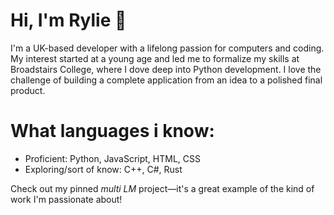 # Hi, I'm Rylie 👋

I'm a UK-based developer with a lifelong passion for computers and coding. My interest started at a young age and led me to formalize my skills at Broadstairs College, where I dove deep into Python development. I love the challenge of building a complete application from an idea to a polished final product.

# What languages i know:

*   Proficient: Python, JavaScript, HTML, CSS
*   Exploring/sort of know: C++, C#, Rust

Check out my pinned *multi LM* project—it's a great example of the kind of work I'm passionate about!
